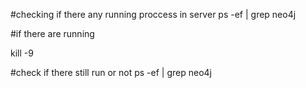 #checking if there any running proccess in server
ps -ef | grep neo4j

#if there are running

kill -9 <Your PID>

#check if there still run or not
ps -ef | grep neo4j
